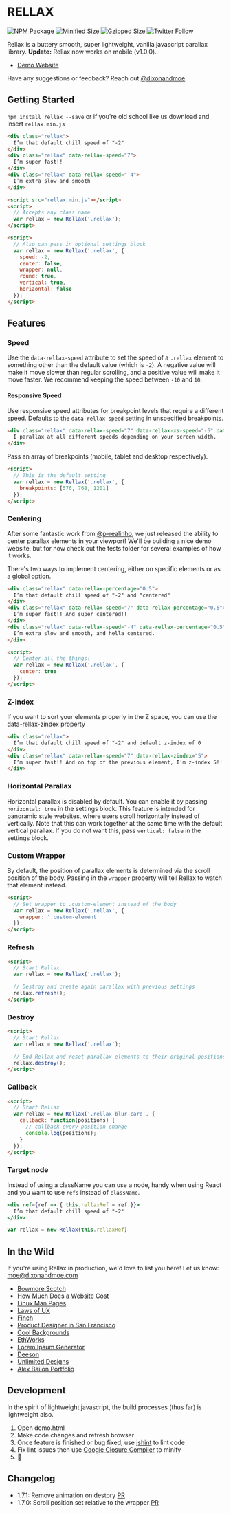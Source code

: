 # RELLAX

[![NPM Package](https://img.shields.io/npm/v/rellax.svg)](https://www.npmjs.org/package/rellax)
[![Minified Size](https://img.shields.io/bundlephobia/min/rellax.svg?label=minified)](https://bundlephobia.com/result?p=rellax)
[![Gzipped Size](https://img.shields.io/bundlephobia/minzip/rellax.svg?label=gzipped)](https://bundlephobia.com/result?p=rellax)
[![Twitter Follow](https://img.shields.io/twitter/follow/dixonandmoe.svg?label=%40dixonandmoe&style=social)](https://twitter.com/dixonandmoe)

Rellax is a buttery smooth, super lightweight, vanilla javascript parallax library. **Update:** Rellax now works on mobile (v1.0.0).

* [Demo Website](https://dixonandmoe.com/rellax/)

Have any suggestions or feedback? Reach out [@dixonandmoe](https://twitter.com/dixonandmoe)

## Getting Started
`npm install rellax --save` or if you're old school like us download and insert `rellax.min.js`

```html
<div class="rellax">
  I’m that default chill speed of "-2"
</div>
<div class="rellax" data-rellax-speed="7">
  I’m super fast!!
</div>
<div class="rellax" data-rellax-speed="-4">
  I’m extra slow and smooth
</div>

<script src="rellax.min.js"></script>
<script>
  // Accepts any class name
  var rellax = new Rellax('.rellax');
</script>
```
```html
<script>
  // Also can pass in optional settings block
  var rellax = new Rellax('.rellax', {
    speed: -2,
    center: false,
    wrapper: null,
    round: true,
    vertical: true,
    horizontal: false
  });
</script>
```
## Features

### Speed
Use the `data-rellax-speed` attribute to set the speed of a `.rellax` element to something other than the default value (which is `-2`). A negative value will make it move slower than regular scrolling, and a positive value will make it move faster. We recommend keeping the speed between `-10` and `10`.

#### Responsive Speed
Use responsive speed attributes for breakpoint levels that require a different speed. Defaults to the `data-rellax-speed` setting in unspecified breakpoints.
```html
<div class="rellax" data-rellax-speed="7" data-rellax-xs-speed="-5" data-rellax-mobile-speed="3" data-rellax-tablet-speed="-8" data-rellax-desktop-speed="1">
  I parallax at all different speeds depending on your screen width.
</div>
```

Pass an array of breakpoints (mobile, tablet and desktop respectively).
```html
<script>
  // This is the default setting
  var rellax = new Rellax('.rellax', {
    breakpoints: [576, 768, 1201]
  });
</script>
```

### Centering
After some fantastic work from [@p-realinho](https://github.com/p-realinho), we just released the ability to center parallax elements in your viewport! We'll be building a nice demo website, but for now check out the tests folder for several examples of how it works.

There's two ways to implement centering, either on specific elements or as a global option.
```html
<div class="rellax" data-rellax-percentage="0.5">
  I’m that default chill speed of "-2" and "centered"
</div>
<div class="rellax" data-rellax-speed="7" data-rellax-percentage="0.5">
  I’m super fast!! And super centered!!
</div>
<div class="rellax" data-rellax-speed="-4" data-rellax-percentage="0.5">
  I’m extra slow and smooth, and hella centered.
</div>
```
```html
<script>
  // Center all the things!
  var rellax = new Rellax('.rellax', {
    center: true
  });
</script>
```

### Z-index
If you want to sort your elements properly in the Z space, you can use the data-rellax-zindex property
```html
<div class="rellax">
  I’m that default chill speed of "-2" and default z-index of 0
</div>
<div class="rellax" data-rellax-speed="7" data-rellax-zindex="5">
  I’m super fast!! And on top of the previous element, I'm z-index 5!!
</div>
```

### Horizontal Parallax
Horizontal parallax is disabled by default. You can enable it by passing `horizontal: true` in the settings block.
This feature is intended for panoramic style websites, where users scroll horizontally instead of vertically.
Note that this can work together at the same time with the default vertical parallax. If you do not want this, pass `vertical: false` in the settings block.

### Custom Wrapper
By default, the position of parallax elements is determined via the scroll position of the body. Passing in the `wrapper` property will tell Rellax to watch that element instead.
```html
<script>
  // Set wrapper to .custom-element instead of the body
  var rellax = new Rellax('.rellax', {
    wrapper: '.custom-element'
  });
</script>
```

### Refresh
```html
<script>
  // Start Rellax
  var rellax = new Rellax('.rellax');

  // Destroy and create again parallax with previous settings
  rellax.refresh();
</script>
```

### Destroy
```html
<script>
  // Start Rellax
  var rellax = new Rellax('.rellax');

  // End Rellax and reset parallax elements to their original positions
  rellax.destroy();
</script>
```

### Callback
```html
<script>
  // Start Rellax
  var rellax = new Rellax('.rellax-blur-card', {
    callback: function(positions) {
      // callback every position change
      console.log(positions);
    }
  });
</script>
```

### Target node
Instead of using a className you can use a node, handy when using React and you want to use `refs` instead of `className`.
```jsx
<div ref={ref => { this.rellaxRef = ref }}>
  I’m that default chill speed of "-2"
</div>

var rellax = new Rellax(this.rellaxRef)
```

## In the Wild
If you're using Rellax in production, we'd love to list you here! Let us know: moe@dixonandmoe.com
- [Bowmore Scotch](https://www.bowmore.com/)
- [How Much Does a Website Cost](https://designagency.io/)
- [Linux Man Pages](https://dashdash.io/)
- [Laws of UX](https://lawsofux.com/)
- [Finch](https://finch.io/)
- [Product Designer in San Francisco](https://moeamaya.com/)
- [Cool Backgrounds](https://coolbackgrounds.io/)
- [EthWorks](http://ethworks.io/)
- [Lorem Ipsum Generator](https://loremipsumgenerator.com/)
- [Deeson](https://www.deeson.co.uk/)
- [Unlimited Designs](https://servicelist.io/)
- [Alex Bailon Portfolio](http://www.iambailon.com/)

## Development
In the spirit of lightweight javascript, the build processes (thus far) is lightweight also.

1. Open demo.html
2. Make code changes and refresh browser
3. Once feature is finished or bug fixed, use [jshint](http://jshint.com/) to lint code
4. Fix lint issues then use [Google Closure Compiler](https://closure-compiler.appspot.com/home) to minify
5. 🍻

## Changelog
- 1.7.1: Remove animation on destory [PR](https://github.com/dixonandmoe/rellax/pull/132)
- 1.7.0: Scroll position set relative to the wrapper [PR](https://github.com/dixonandmoe/rellax/pull/125)
